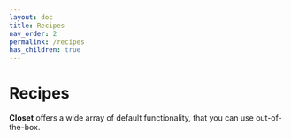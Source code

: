 ```yaml
---
layout: doc
title: Recipes
nav_order: 2
permalink: /recipes
has_children: true
---
```


# Recipes

**Closet** offers a wide array of default functionality, that you can use out-of-the-box.
